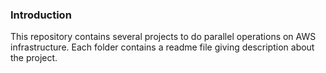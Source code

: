 ### Introduction
This repository contains several projects to do parallel operations on AWS infrastructure. Each folder contains a readme file giving description about the project.
